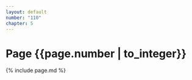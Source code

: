```yaml
---
layout: default
number: "110"
chapter: 5
---
```


# Page {{page.number | to_integer}}
{% include page.md %}
